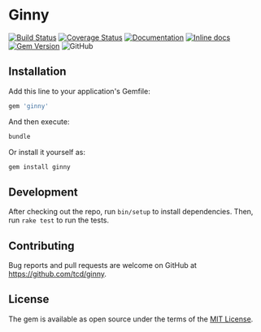 # Ginny

[![Build Status](https://travis-ci.org/tcd/gql.svg?branch=master)](https://travis-ci.org/tcd/gql)
[![Coverage Status](https://coveralls.io/repos/github/tcd/gql/badge.svg?branch=master)](https://coveralls.io/github/tcd/gql?branch=master)
[![Documentation](http://img.shields.io/badge/docs-rubydoc.org-blue.svg)](https://rubydoc.org/github/tcd/ginny/master)
[![Inline docs](http://inch-ci.org/github/tcd/ginny.svg?branch=master&style=shields)](http://inch-ci.org/github/tcd/ginny)
[![Gem Version](https://badge.fury.io/rb/ginny.svg)](https://badge.fury.io/rb/ginny)
![GitHub](https://img.shields.io/github/license/tcd/ginny)

## Installation

Add this line to your application's Gemfile:

```ruby
gem 'ginny'
```

And then execute:

```ruby
bundle
```

Or install it yourself as:

```ruby
gem install ginny
```

## Development

After checking out the repo, run `bin/setup` to install dependencies. 
Then, run `rake test` to run the tests. 

## Contributing

Bug reports and pull requests are welcome on GitHub at https://github.com/tcd/ginny.

## License

The gem is available as open source under the terms of the [MIT License](https://opensource.org/licenses/MIT).
